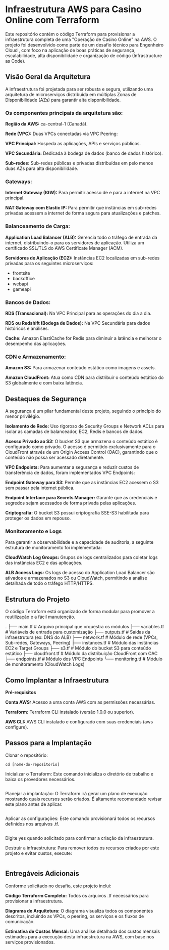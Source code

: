 # Infraestrutura AWS para Casino Online com Terraform

Este repositório contém o código Terraform para provisionar a infraestrutura completa de uma "Operação de Casino Online" na AWS. O projeto foi desenvolvido como parte de um desafio técnico para Engenheiro Cloud , com foco na aplicação de boas práticas de segurança, escalabilidade, alta disponibilidade e organização de código (Infrastructure as Code).

## Visão Geral da Arquitetura

A infraestrutura foi projetada para ser robusta e segura, utilizando uma arquitetura de microserviços distribuída em múltiplas Zonas de Disponibilidade (AZs) para garantir alta disponibilidade.

### Os componentes principais da arquitetura são:

**Região da AWS:** ca-central-1 (Canadá).

**Rede (VPC):** Duas VPCs conectadas via VPC Peering:

**VPC Principal:** Hospeda as aplicações, APIs e serviços públicos.

**VPC Secundária:** Dedicada à bodega de dados (banco de dados histórico).

**Sub-redes:** Sub-redes públicas e privadas distribuídas em pelo menos duas AZs para alta disponibilidade.

### Gateways:

**Internet Gateway (IGW):** Para permitir acesso de e para a internet na VPC principal.

**NAT Gateway com Elastic IP:** Para permitir que instâncias em sub-redes privadas acessem a internet de forma segura para atualizações e patches.

### Balanceamento de Carga:

**Application Load Balancer (ALB):** Gerencia todo o tráfego de entrada da internet, distribuindo-o para os servidores de aplicação. Utiliza um certificado SSL/TLS do AWS Certificate Manager (ACM).

**Servidores de Aplicação (EC2):** Instâncias EC2 localizadas em sub-redes privadas para os seguintes microserviços:

- frontsite 
- backoffice
- webapi
- gameapi

### Bancos de Dados:

**RDS (Transacional):** Na VPC Principal para as operações do dia a dia.

**RDS ou Redshift (Bodega de Dados):** Na VPC Secundária para dados históricos e análises.

**Cache:** Amazon ElastiCache for Redis para diminuir a latência e melhorar o desempenho das aplicações.

### CDN e Armazenamento:

**Amazon S3:** Para armazenar conteúdo estático como imagens e assets.

**Amazon CloudFront:** Atua como CDN para distribuir o conteúdo estático do S3 globalmente e com baixa latência.

## Destaques de Segurança

A segurança é um pilar fundamental deste projeto, seguindo o princípio do menor privilégio.

**Isolamento de Rede:** Uso rigoroso de Security Groups e Network ACLs para isolar as camadas de balanceador, EC2, Redis e bancos de dados.

**Acesso Privado ao S3:** O bucket S3 que armazena o conteúdo estático é configurado como privado. O acesso é permitido exclusivamente para o CloudFront através de um Origin Access Control (OAC), garantindo que o conteúdo não possa ser acessado diretamente.

**VPC Endpoints:** Para aumentar a segurança e reduzir custos de transferência de dados, foram implementados VPC Endpoints:

**Endpoint Gateway para S3:** Permite que as instâncias EC2 acessem o S3 sem passar pela internet pública.

**Endpoint Interface para Secrets Manager:** Garante que as credenciais e segredos sejam acessados de forma privada pelas aplicações.

**Criptografia:** O bucket S3 possui criptografia SSE-S3 habilitada para proteger os dados em repouso.

### Monitoramento e Logs

Para garantir a observabilidade e a capacidade de auditoria, a seguinte estrutura de monitoramento foi implementada:

**CloudWatch Log Groups:** Grupos de logs centralizados para coletar logs das instâncias EC2 e das aplicações.

**ALB Access Logs:** Os logs de acesso do Application Load Balancer são ativados e armazenados no S3 ou CloudWatch, permitindo a análise detalhada de todo o tráfego HTTP/HTTPS.

## Estrutura do Projeto

O código Terraform está organizado de forma modular para promover a reutilização e a fácil manutenção.

.
├── main.tf           # Arquivo principal que orquestra os módulos
├── variables.tf      # Variáveis de entrada para customização
├── outputs.tf        # Saídas da infraestrutura (ex: DNS do ALB)
├── network.tf        # Módulo de rede (VPCs, Sub-redes, Gateways, Peering)
├── instances.tf      # Módulo das instâncias EC2 e Target Groups
├── s3.tf             # Módulo do bucket S3 para conteúdo estático
├── cloudfront.tf     # Módulo da distribuição CloudFront com OAC
├── endpoints.tf      # Módulo dos VPC Endpoints
└── monitoring.tf     # Módulo de monitoramento (CloudWatch Logs)

## Como Implantar a Infraestrutura

**Pré-requisitos**

**Conta AWS:** Acesso a uma conta AWS com as permissões necessárias.

**Terraform:** Terraform CLI instalado (versão 1.0.0 ou superior).

**AWS CLI:** AWS CLI instalado e configurado com suas credenciais (aws configure).

## Passos para a Implantação

Clonar o repositório:

```git clone [repositorio]
cd [nome-do-repositorio]
```
Inicializar o Terraform: Este comando inicializa o diretório de trabalho e baixa os provedores necessários.

```terraform init
```

Planejar a implantação: O Terraform irá gerar um plano de execução mostrando quais recursos serão criados. É altamente recomendado revisar este plano antes de aplicar.

```terraform plan
```

Aplicar as configurações: Este comando provisionará todos os recursos definidos nos arquivos .tf.

```terraform apply
```

Digite yes quando solicitado para confirmar a criação da infraestrutura.

Destruir a infraestrutura: Para remover todos os recursos criados por este projeto e evitar custos, execute:

```terraform destroy
```

## Entregáveis Adicionais

Conforme solicitado no desafio, este projeto inclui:

**Código Terraform Completo:** Todos os arquivos .tf necessários para provisionar a infraestrutura.

**Diagrama de Arquitetura:** O diagrama visualiza todos os componentes descritos, incluindo as VPCs, o peering, os serviços e os fluxos de comunicação.

**Estimativa de Custos Mensal:** Uma análise detalhada dos custos mensais estimados para a execução desta infraestrutura na AWS, com base nos serviços provisionados.